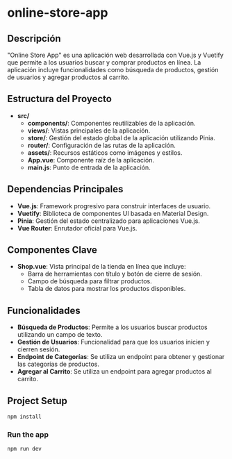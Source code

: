 # online-store-app

## Descripción
"Online Store App" es una aplicación web desarrollada con Vue.js y Vuetify que permite a los usuarios buscar y comprar productos en línea. La aplicación incluye funcionalidades como búsqueda de productos, gestión de usuarios y agregar productos al carrito.

## Estructura del Proyecto
- **src/**
  - **components/**: Componentes reutilizables de la aplicación.
  - **views/**: Vistas principales de la aplicación.
  - **store/**: Gestión del estado global de la aplicación utilizando Pinia.
  - **router/**: Configuración de las rutas de la aplicación.
  - **assets/**: Recursos estáticos como imágenes y estilos.
  - **App.vue**: Componente raíz de la aplicación.
  - **main.js**: Punto de entrada de la aplicación.

## Dependencias Principales
- **Vue.js**: Framework progresivo para construir interfaces de usuario.
- **Vuetify**: Biblioteca de componentes UI basada en Material Design.
- **Pinia**: Gestión del estado centralizado para aplicaciones Vue.js.
- **Vue Router**: Enrutador oficial para Vue.js.

## Componentes Clave
- **Shop.vue**: Vista principal de la tienda en línea que incluye:
  - Barra de herramientas con título y botón de cierre de sesión.
  - Campo de búsqueda para filtrar productos.
  - Tabla de datos para mostrar los productos disponibles.

## Funcionalidades
- **Búsqueda de Productos**: Permite a los usuarios buscar productos utilizando un campo de texto.
- **Gestión de Usuarios**: Funcionalidad para que los usuarios inicien y cierren sesión.
- **Endpoint de Categorías**: Se utiliza un endpoint para obtener y gestionar las categorías de productos.
- **Agregar al Carrito**: Se utiliza un endpoint para agregar productos al carrito.

## Project Setup

```sh
npm install
```

### Run the app

```sh
npm run dev
```


